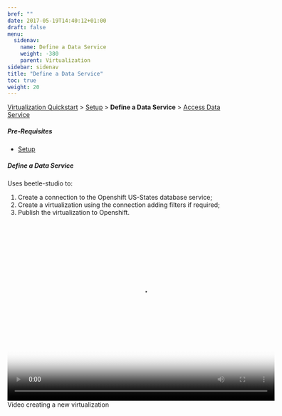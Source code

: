 ```yaml
---
bref: ""
date: 2017-05-19T14:40:12+01:00
draft: false
menu:
  sidenav:
    name: Define a Data Service
    weight: -380
    parent: Virtualization
sidebar: sidenav
title: "Define a Data Service"
toc: true
weight: 20
---
```

[Virtualization Quickstart](..) > [Setup](../setup) > **Define a Data Service** > [Access Data Service](../access-data-service)

##### Pre-Requisites
* [Setup](../setup)

##### Define a Data Service
Uses beetle-studio to:

1. Create a connection to the Openshift US-States database service;
2. Create a virtualization using the connection adding filters if required;
3. Publish the virtualization to Openshift.

<div class="thumbnail-video">
  <video width="600" height="400" poster="/videos/quickstart/virtualization/_thb_create-publish-virt.png" controls>
    <source src="/videos/quickstart/virtualization/create-publish-virt.webm" type='video/webm'>
  </video>
  <div id="caption">Video creating a new virtualization</div>
</div>
